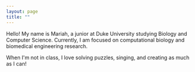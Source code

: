```yaml
---
layout: page
title: ""
---
```


Hello! My name is Mariah, a junior at Duke University studying Biology and Computer Science.
Currently, I am focused on computational biology and biomedical engineering research. 

When I'm not in class, I love solving puzzles, singing, and creating as much as I can!
